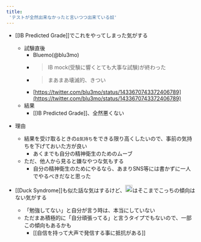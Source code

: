 ```yaml
---
title:
 'テストが全然出来なかったと言いつつ出来ている奴'
---
```


- [[IB Predicted Grade]]でこれをやってしまった気がする
    - 試験直後
        - Bluemo(@blu3mo)
        - > IB mock(受験に響くとても大事な試験)が終わった
        - > まあまあ壊滅的、きつい
        - [https://twitter.com/blu3mo/status/1433670743372406789](https://twitter.com/blu3mo/status/1433670743372406789)
    - 結果
        - [[IB Predicted Grade]]、全然悪くない
- 理由
    - 結果を受け取るときの`Δ気持ち`をできる限り高くしたいので、事前の気持ちを下げておいた方が良い
        - あくまでも自分の精神衛生のためのムーブ
    - ただ、他人から見ると嫌なやつな気もする
        - 自分の精神衛生のためにやるなら、あまりSNS等には書かずに一人でやるべきだなと思った

- [[Duck Syndrome]]も似た話な気はするけど、<img src='https://scrapbox.io/api/pages/blu3mo-public/blu3mo/icon' alt='blu3mo.icon' height="19.5"/>はそこまでこっちの傾向はない気がする
    - 「勉強してない」と自分が言う時は、本当にしていない
    - ただまあ積極的に「自分頑張ってる」と言うタイプでもないので、一部この傾向もあるかも
        - [[自信を持って大声で発信する事に抵抗がある]]